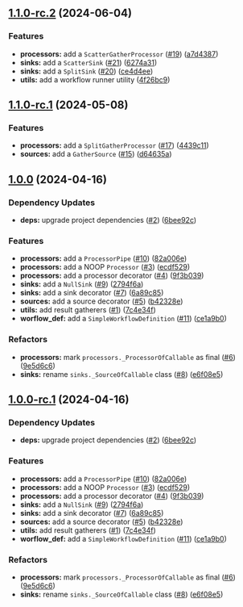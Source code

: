 ## [1.1.0-rc.2](https://github.com/savannahghi/sghi-etl-commons/compare/v1.1.0-rc.1...v1.1.0-rc.2) (2024-06-04)


### Features

* **processors:** add a `ScatterGatherProcessor` ([#19](https://github.com/savannahghi/sghi-etl-commons/issues/19)) ([a7d4387](https://github.com/savannahghi/sghi-etl-commons/commit/a7d43871ebbf071324ccac2acf86ae61a71b0b2d))
* **sinks:** add a `ScatterSink` ([#21](https://github.com/savannahghi/sghi-etl-commons/issues/21)) ([6274a31](https://github.com/savannahghi/sghi-etl-commons/commit/6274a31ec774e5fd720938360702af8e44994d63))
* **sinks:** add a `SplitSink` ([#20](https://github.com/savannahghi/sghi-etl-commons/issues/20)) ([ce4d4ee](https://github.com/savannahghi/sghi-etl-commons/commit/ce4d4ee0e3bf1d7b302f4c08f98acd12993ce832))
* **utils:** add a workflow runner utility ([4f26bc9](https://github.com/savannahghi/sghi-etl-commons/commit/4f26bc9f2b24c2db1acff289c7545b0dc68d0203))

## [1.1.0-rc.1](https://github.com/savannahghi/sghi-etl-commons/compare/v1.0.0...v1.1.0-rc.1) (2024-05-08)


### Features

* **processors:** add a `SplitGatherProcessor` ([#17](https://github.com/savannahghi/sghi-etl-commons/issues/17)) ([4439c11](https://github.com/savannahghi/sghi-etl-commons/commit/4439c11724fe1630d2f53e3cc4be8ebc798ff352))
* **sources:** add a `GatherSource` ([#15](https://github.com/savannahghi/sghi-etl-commons/issues/15)) ([d64635a](https://github.com/savannahghi/sghi-etl-commons/commit/d64635a66fa058c9c26007d281620491de8b9a7e))

## [1.0.0](https://github.com/savannahghi/sghi-etl-commons/compare/...v1.0.0) (2024-04-16)


### Dependency Updates

* **deps:** upgrade project dependencies ([#2](https://github.com/savannahghi/sghi-etl-commons/issues/2)) ([6bee92c](https://github.com/savannahghi/sghi-etl-commons/commit/6bee92caa6464c52ee03c0a609dec5fd5b919fea))


### Features

* **processors:** add a `ProcessorPipe` ([#10](https://github.com/savannahghi/sghi-etl-commons/issues/10)) ([82a006e](https://github.com/savannahghi/sghi-etl-commons/commit/82a006ee58bfacc723e3bed2612114f002276719))
* **processors:** add a NOOP `Processor` ([#3](https://github.com/savannahghi/sghi-etl-commons/issues/3)) ([ecdf529](https://github.com/savannahghi/sghi-etl-commons/commit/ecdf529bbf091dc3d88060331ba6dc66703118f5))
* **processors:** add a processor decorator ([#4](https://github.com/savannahghi/sghi-etl-commons/issues/4)) ([9f3b039](https://github.com/savannahghi/sghi-etl-commons/commit/9f3b0393630c2bae8df568f4a0fd977f1d34effc))
* **sinks:** add a `NullSink` ([#9](https://github.com/savannahghi/sghi-etl-commons/issues/9)) ([2794f6a](https://github.com/savannahghi/sghi-etl-commons/commit/2794f6ab198d9a2e211cd57f3e6ab6c6aab0a815))
* **sinks:** add a sink decorator ([#7](https://github.com/savannahghi/sghi-etl-commons/issues/7)) ([6a89c85](https://github.com/savannahghi/sghi-etl-commons/commit/6a89c85d30e8a28abc995823df9fc06aa8d52f14))
* **sources:** add a source decorator ([#5](https://github.com/savannahghi/sghi-etl-commons/issues/5)) ([b42328e](https://github.com/savannahghi/sghi-etl-commons/commit/b42328e7c94bf975df4e2ddde454bdad13d8bae7))
* **utils:** add result gatherers ([#1](https://github.com/savannahghi/sghi-etl-commons/issues/1)) ([7c4e34f](https://github.com/savannahghi/sghi-etl-commons/commit/7c4e34f738e9b8774d7c1d7ba3e6386229b25786))
* **worflow_def:** add a `SimpleWorkflowDefinition` ([#11](https://github.com/savannahghi/sghi-etl-commons/issues/11)) ([ce1a9b0](https://github.com/savannahghi/sghi-etl-commons/commit/ce1a9b03a6fa6e0b6ab75a8635c98e0b8267be86))


### Refactors

* **processors:** mark `processors._ProcessorOfCallable` as final ([#6](https://github.com/savannahghi/sghi-etl-commons/issues/6)) ([9e5d6c6](https://github.com/savannahghi/sghi-etl-commons/commit/9e5d6c6d50a8e92cb2fe35537edf866dd1098d15))
* **sinks:** rename `sinks._SourceOfCallable` class ([#8](https://github.com/savannahghi/sghi-etl-commons/issues/8)) ([e6f08e5](https://github.com/savannahghi/sghi-etl-commons/commit/e6f08e5f9edb25067529980d9d13f7e3d75a3847))

## [1.0.0-rc.1](https://github.com/savannahghi/sghi-etl-commons/compare/...v1.0.0-rc.1) (2024-04-16)


### Dependency Updates

* **deps:** upgrade project dependencies ([#2](https://github.com/savannahghi/sghi-etl-commons/issues/2)) ([6bee92c](https://github.com/savannahghi/sghi-etl-commons/commit/6bee92caa6464c52ee03c0a609dec5fd5b919fea))


### Features

* **processors:** add a `ProcessorPipe` ([#10](https://github.com/savannahghi/sghi-etl-commons/issues/10)) ([82a006e](https://github.com/savannahghi/sghi-etl-commons/commit/82a006ee58bfacc723e3bed2612114f002276719))
* **processors:** add a NOOP `Processor` ([#3](https://github.com/savannahghi/sghi-etl-commons/issues/3)) ([ecdf529](https://github.com/savannahghi/sghi-etl-commons/commit/ecdf529bbf091dc3d88060331ba6dc66703118f5))
* **processors:** add a processor decorator ([#4](https://github.com/savannahghi/sghi-etl-commons/issues/4)) ([9f3b039](https://github.com/savannahghi/sghi-etl-commons/commit/9f3b0393630c2bae8df568f4a0fd977f1d34effc))
* **sinks:** add a `NullSink` ([#9](https://github.com/savannahghi/sghi-etl-commons/issues/9)) ([2794f6a](https://github.com/savannahghi/sghi-etl-commons/commit/2794f6ab198d9a2e211cd57f3e6ab6c6aab0a815))
* **sinks:** add a sink decorator ([#7](https://github.com/savannahghi/sghi-etl-commons/issues/7)) ([6a89c85](https://github.com/savannahghi/sghi-etl-commons/commit/6a89c85d30e8a28abc995823df9fc06aa8d52f14))
* **sources:** add a source decorator ([#5](https://github.com/savannahghi/sghi-etl-commons/issues/5)) ([b42328e](https://github.com/savannahghi/sghi-etl-commons/commit/b42328e7c94bf975df4e2ddde454bdad13d8bae7))
* **utils:** add result gatherers ([#1](https://github.com/savannahghi/sghi-etl-commons/issues/1)) ([7c4e34f](https://github.com/savannahghi/sghi-etl-commons/commit/7c4e34f738e9b8774d7c1d7ba3e6386229b25786))
* **worflow_def:** add a `SimpleWorkflowDefinition` ([#11](https://github.com/savannahghi/sghi-etl-commons/issues/11)) ([ce1a9b0](https://github.com/savannahghi/sghi-etl-commons/commit/ce1a9b03a6fa6e0b6ab75a8635c98e0b8267be86))


### Refactors

* **processors:** mark `processors._ProcessorOfCallable` as final ([#6](https://github.com/savannahghi/sghi-etl-commons/issues/6)) ([9e5d6c6](https://github.com/savannahghi/sghi-etl-commons/commit/9e5d6c6d50a8e92cb2fe35537edf866dd1098d15))
* **sinks:** rename `sinks._SourceOfCallable` class ([#8](https://github.com/savannahghi/sghi-etl-commons/issues/8)) ([e6f08e5](https://github.com/savannahghi/sghi-etl-commons/commit/e6f08e5f9edb25067529980d9d13f7e3d75a3847))
